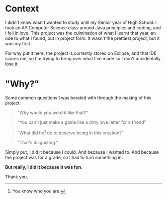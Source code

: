 # Context
I didn't know what I wanted to study until my Senior year of High School.  I took an AP Computer Science 
class around Java principles and coding, and I fell in love.  This project was the culmination of what I 
learnt that year, an ode to what I found, but in project form.  It wasn't the prettiest project, but it
was my first.

For why put it here, the project is currently stored on Eclipse, and that IDE scares me, so I'm trying to 
bring over what I've made so I don't accidentally lose it.

# "Why?"
Some common questions I was berated with through the making of this project:
> "Why would you word it like that?"

> "You can't just make a game like a dirty love letter for a friend"

> "What did he[^1] do to deserve being in this creation?"

> "That's disgusting."

Simply put, I did it because I could.  And because I wanted to.  And because the project was for a grade, 
so I had to turn something in.  

**But really, I did it because it was fun.**

Thank you.

[^1]: You know who you are.
